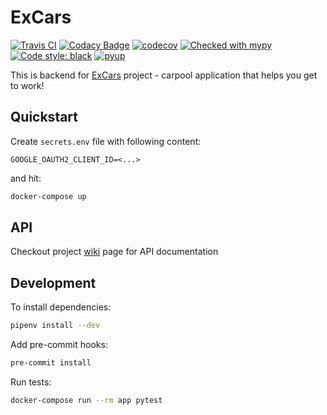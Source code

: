 # ExCars

[![Travis CI](https://api.travis-ci.org/excars/excars-back.svg?branch=master)](https://travis-ci.org/excars/excars-back)
[![Codacy Badge](https://api.codacy.com/project/badge/Grade/f0a879aa99e14f88835e85fc44e66fde)](https://www.codacy.com/app/unmade/excars-back?utm_source=github.com&amp;utm_medium=referral&amp;utm_content=excars/excars-back&amp;utm_campaign=Badge_Grade)
[![codecov](https://codecov.io/gh/excars/excars-back/branch/master/graph/badge.svg)](https://codecov.io/gh/excars/excars-back)
[![Checked with mypy](http://www.mypy-lang.org/static/mypy_badge.svg)](http://mypy-lang.org/)
[![Code style: black](https://img.shields.io/badge/code%20style-black-000000.svg)](https://github.com/ambv/black)
[![pyup](https://pyup.io/repos/github/excars/excars-back/shield.svg)](https://pyup.io/account/repos/github/excars/excars-back/)

This is backend for [ExCars](https://github.com/excars) project - carpool application that helps you get to work!

## Quickstart

Create `secrets.env` file with following content:

```
GOOGLE_OAUTH2_CLIENT_ID=<...>
```

and hit:

```bash
docker-compose up
```

## API

Checkout project [wiki](https://github.com/excars/excars-back/wiki) page for API documentation

## Development

To install dependencies:

```bash
pipenv install --dev
```

Add pre-commit hooks:

```bash
pre-commit install
```

Run tests:
```bash
docker-compose run --rm app pytest
```
